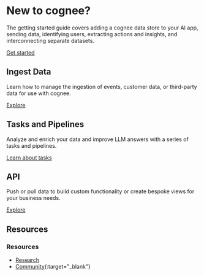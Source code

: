 # New to cognee?

The getting started guide covers adding a cognee data store to your AI app, sending data, identifying users, extracting actions and insights, and interconnecting separate datasets.

[Get started](quickstart.md)

## Ingest Data

Learn how to manage the ingestion of events, customer data, or third-party data for use with cognee.

[Explore](data_ingestion.md)

## Tasks and Pipelines

Analyze and enrich your data and improve LLM answers with a series of tasks and pipelines.

[Learn about tasks](templates.md)

## API

Push or pull data to build custom functionality or create bespoke views for your business needs.

[Explore](api_reference.md)

## Resources

### Resources

- [Research](research.md)
- [Community](https://discord.gg/52QTb5JK){:target="_blank"}

